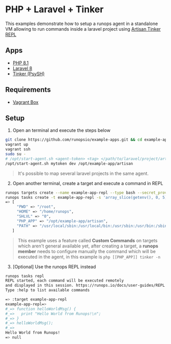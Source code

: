 # PHP + Laravel + Tinker

This examples demonstrate how to setup a runops agent in a standalone VM allowing to run commands inside a laravel project using [Artisan Tinker REPL](https://laravel.com/docs/8.x/artisan#tinker)

## Apps

- [PHP 8.1](https://www.php.net/releases/8.1/en.php)
- [Laravel 8](https://laravel.com/docs/8.x/starter-kits)
- [Tinker (PsySH)](https://github.com/bobthecow/psysh)

## Requirements

- [Vagrant Box](https://www.vagrantup.com/)

## Setup

1. Open an terminal and execute the steps below

```sh
git clone https://github.com/runopsio/example-apps.git && cd example-apps/laravel
vagrant up
vagrant ssh
sudo su -
# /opt/start-agent.sh <agent-token> <tag> </path/to/laravel/project/artisan>
/opt/start-agent.sh mytoken dev /opt/example-app/artisan
```

> It's possible to map several laravel projects in the same agent.

2. Open another terminal, create a target and execute a command in REPL

```sh
runops targets create --name example-app-repl --type bash --secret_provider env-var --secret_path APP_CONFIG --tags local
runops tasks create -t example-app-repl -s 'array_slice(getenv(), 0, 5)'
=> [
     "PWD" => "/root",
     "HOME" => "/home/runops",
     "SHLVL" => "0",
     "PHP_APP" => "/opt/example-app/artisan",
     "PATH" => "/usr/local/sbin:/usr/local/bin:/usr/sbin:/usr/bin:/sbin:/bin:/usr/games:/usr/local/games:/snap/bin",
   ]
```

> This example uses a feature called **Custom Commands** on targets which aren't general available yet, after creating a target,
> a **runops member** needs to configure manually the command which will be executed in the agent, in this example is `php [[PHP_APP]] tinker -n`

3. [Optional] Use the runops REPL instead

```sh
runops tasks repl
REPL started, each command will be executed remotely
and displayed in this session. https://runops.io/docs/user-guides/REPL
Type :help to list available commands

=> :target example-app-repl
example-app-repl=>
#_=> function helloWorldMsg() {
#_=>   print "Hello World from Runops!\n";
#_=> }
#_=> helloWorldMsg();
#_=>
Hello World from Runops!
=> null
```
